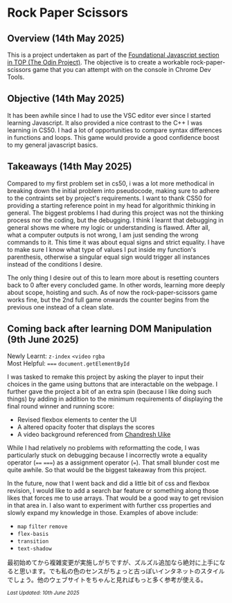 # Rock Paper Scissors

## Overview  (14th May 2025)
This is a project undertaken as part of the [Foundational Javascript section in TOP (The Odin Project)](https://www.theodinproject.com/lessons/foundations-revisiting-rock-paper-scissors). The objective is to create a workable rock-paper-scissors game that you can attempt with on the console in Chrome Dev Tools.


## Objective (14th May 2025)
It has been awhile since I had to use the VSC editor ever since I started learning Javascript. It also provided a nice contrast to the C++ 
I was learning in CS50. I had a lot of opportunities to compare syntax differences in functions and loops. This game would provide a good confidence boost to my general javascript basics.


## Takeaways (14th May 2025)
Compared to my first problem set in cs50, i was a lot more methodical in breaking down the initial problem into pseudocode, making sure to adhere to the contraints set by project's requirements. I want to thank CS50 for providing a starting reference point in my head for algorithmic thinking in general. The biggest problems I had during this project was not the thinking process nor the coding, but the debugging. I think I learnt that debugging in general shows me where my logic or understanding is flawed. After all, what a computer outputs is not wrong, I am just sending the wrong commands to it. This time it was about equal signs and strict equality. I have to make sure I know what type of values I put inside my function's parenthesis, otherwise a singular equal sign would trigger all instances instead of the conditions I desire. 

The only thing I desire out of this to learn more about is resetting counters back to 0 after every concluded game. In other words, learning more deeply about scope, hoisting and such. As of now the rock-paper-scissors game works fine, but the 2nd full game onwards the counter begins from the previous one instead of a clean slate.

## Coming back after learning DOM Manipulation (9th June 2025)
Newly Learnt: `z-index` `<video` `rgba`  
Most Helpful: `===` `document.getElementById`

I was tasked to remake this project by asking the player to input their choices in the game using buttons that are interactable on the webpage. I further gave the project a bit of an extra spin (because I like doing such things) by adding in addition to the minimum requirements of displaying the final round winner and running score:

* Revised flexbox elements to center the UI
* A altered opacity footer that displays the scores 
* A video background referenced from [Chandresh Uike](https://www.pexels.com/video/dynamic-abstract-wavy-line-background-animation-32399170/)

While I had relatively no problems with reformatting the code, I was particularly stuck on debugging because I incorrectly wrote a equality operator (`==` `===`) as a assignment operator (`=`). That small blunder cost me quite awhile. So that would be the biggest takeaway from this project. 

In the future, now that I went back and did a little bit of css and flexbox revision, I would like to add a search bar feature or something along those likes that forces me to use arrays. That would be a good way to get revision in that area in. I also want to experiment with further css properties and slowly expand my knowledge in those. Examples of above include: 

* `map` `filter` `remove`
* `flex-basis`
* `transition`
* `text-shadow`

最初始めてから複雑変更が実施しがちですが、ズルズル追加なら絶対に上手になると思います。でも私の色のセンスがちょっと古っぽいインタネットのスタイルでしょう。他のウェブサイトをちゃんと見ればもっと多く参考が使える。

<i><small>Last Updated: 10th June 2025</small></i>